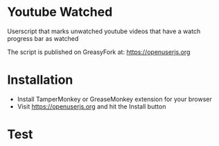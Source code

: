 # Youtube Watched
Userscript that marks unwatched youtube videos that have a watch progress bar as watched

The script is published on GreasyFork at: https://openuserjs.org

# Installation

- Install TamperMonkey or GreaseMonkey extension for your browser
- Visit https://openuserjs.org and hit the Install button

# Test
